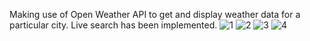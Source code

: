 Making use of Open Weather API to get and display weather data for a particular city. Live search has been implemented.
![1](https://github.com/user-attachments/assets/5b678a3a-dd90-4a22-864e-cd8e565aadc5)
![2](https://github.com/user-attachments/assets/297fea80-9d78-4703-841d-76edcb9038e9)
![3](https://github.com/user-attachments/assets/3af2402d-de6f-4969-a4c1-cffde79a880d)
![4](https://github.com/user-attachments/assets/6af79f85-de19-469b-adbe-fd1898fc3d0a)
